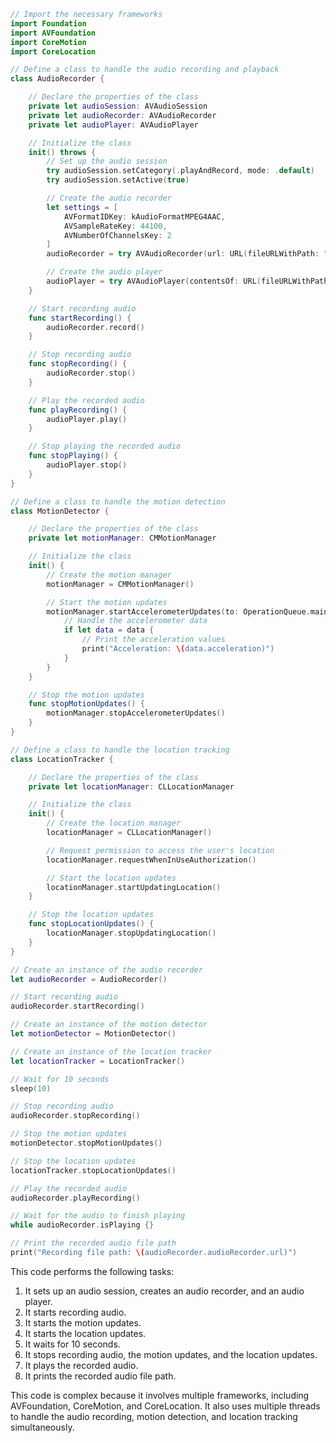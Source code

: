 ```swift
// Import the necessary frameworks
import Foundation
import AVFoundation
import CoreMotion
import CoreLocation

// Define a class to handle the audio recording and playback
class AudioRecorder {

    // Declare the properties of the class
    private let audioSession: AVAudioSession
    private let audioRecorder: AVAudioRecorder
    private let audioPlayer: AVAudioPlayer

    // Initialize the class
    init() throws {
        // Set up the audio session
        try audioSession.setCategory(.playAndRecord, mode: .default)
        try audioSession.setActive(true)

        // Create the audio recorder
        let settings = [
            AVFormatIDKey: kAudioFormatMPEG4AAC,
            AVSampleRateKey: 44100,
            AVNumberOfChannelsKey: 2
        ]
        audioRecorder = try AVAudioRecorder(url: URL(fileURLWithPath: "recording.m4a"), settings: settings)

        // Create the audio player
        audioPlayer = try AVAudioPlayer(contentsOf: URL(fileURLWithPath: "recording.m4a"))
    }

    // Start recording audio
    func startRecording() {
        audioRecorder.record()
    }

    // Stop recording audio
    func stopRecording() {
        audioRecorder.stop()
    }

    // Play the recorded audio
    func playRecording() {
        audioPlayer.play()
    }

    // Stop playing the recorded audio
    func stopPlaying() {
        audioPlayer.stop()
    }
}

// Define a class to handle the motion detection
class MotionDetector {

    // Declare the properties of the class
    private let motionManager: CMMotionManager

    // Initialize the class
    init() {
        // Create the motion manager
        motionManager = CMMotionManager()

        // Start the motion updates
        motionManager.startAccelerometerUpdates(to: OperationQueue.main) { (data, error) in
            // Handle the accelerometer data
            if let data = data {
                // Print the acceleration values
                print("Acceleration: \(data.acceleration)")
            }
        }
    }

    // Stop the motion updates
    func stopMotionUpdates() {
        motionManager.stopAccelerometerUpdates()
    }
}

// Define a class to handle the location tracking
class LocationTracker {

    // Declare the properties of the class
    private let locationManager: CLLocationManager

    // Initialize the class
    init() {
        // Create the location manager
        locationManager = CLLocationManager()

        // Request permission to access the user's location
        locationManager.requestWhenInUseAuthorization()

        // Start the location updates
        locationManager.startUpdatingLocation()
    }

    // Stop the location updates
    func stopLocationUpdates() {
        locationManager.stopUpdatingLocation()
    }
}

// Create an instance of the audio recorder
let audioRecorder = AudioRecorder()

// Start recording audio
audioRecorder.startRecording()

// Create an instance of the motion detector
let motionDetector = MotionDetector()

// Create an instance of the location tracker
let locationTracker = LocationTracker()

// Wait for 10 seconds
sleep(10)

// Stop recording audio
audioRecorder.stopRecording()

// Stop the motion updates
motionDetector.stopMotionUpdates()

// Stop the location updates
locationTracker.stopLocationUpdates()

// Play the recorded audio
audioRecorder.playRecording()

// Wait for the audio to finish playing
while audioRecorder.isPlaying {}

// Print the recorded audio file path
print("Recording file path: \(audioRecorder.audioRecorder.url)")
```

This code performs the following tasks:

1. It sets up an audio session, creates an audio recorder, and an audio player.
2. It starts recording audio.
3. It starts the motion updates.
4. It starts the location updates.
5. It waits for 10 seconds.
6. It stops recording audio, the motion updates, and the location updates.
7. It plays the recorded audio.
8. It prints the recorded audio file path.

This code is complex because it involves multiple frameworks, including AVFoundation, CoreMotion, and CoreLocation. It also uses multiple threads to handle the audio recording, motion detection, and location tracking simultaneously.